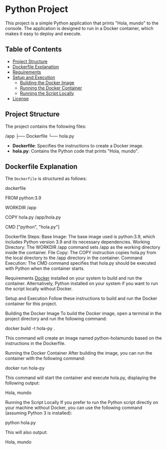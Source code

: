 # Python Project

This project is a simple Python application that prints "Hola, mundo" to the console. The application is designed to run in a Docker container, which makes it easy to deploy and execute.

## Table of Contents

- [Project Structure](#project-structure)
- [Dockerfile Explanation](#dockerfile-explanation)
- [Requirements](#requirements)
- [Setup and Execution](#setup-and-execution)
  - [Building the Docker Image](#building-the-docker-image)
  - [Running the Docker Container](#running-the-docker-container)
  - [Running the Script Locally](#running-the-script-locally)
- [License](#license)

## Project Structure

The project contains the following files:

/app ├── Dockerfile └── hola.py


- **Dockerfile**: Specifies the instructions to create a Docker image.
- **hola.py**: Contains the Python code that prints "Hola, mundo".

## Dockerfile Explanation

The `Dockerfile` is structured as follows:

dockerfile

FROM python:3.9

WORKDIR /app

COPY hola.py /app/hola.py

CMD ["python", "hola.py"]


Dockerfile Steps:
Base Image: The base image used is python:3.9, which includes Python version 3.9 and its necessary dependencies.
Working Directory: The WORKDIR /app command sets /app as the working directory inside the container.
File Copy: The COPY instruction copies hola.py from the local directory to the /app directory in the container.
Command Execution: The CMD command specifies that hola.py should be executed with Python when the container starts.

Requirements
[Docker](https://docs.docker.com/get-started/get-docker/) installed on your system to build and run the container.
Alternatively, Python installed on your system if you want to run the script locally without Docker.

Setup and Execution
Follow these instructions to build and run the Docker container for this project.

Building the Docker Image
To build the Docker image, open a terminal in the project directory and run the following command:

docker build -t hola-py .

This command will create an image named python-holamundo based on the instructions in the Dockerfile.

Running the Docker Container
After building the image, you can run the container with the following command:

docker run hola-py

This command will start the container and execute hola.py, displaying the following output:

Hola, mundo


Running the Script Locally
If you prefer to run the Python script directly on your machine without Docker, you can use the following command (assuming Python 3 is installed):

python hola.py

This will also output:

Hola, mundo



